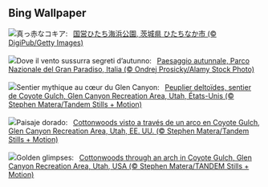 ## Bing Wallpaper
![](https://www.bing.com/th?id=OHR.KochiaJapan_JA-JP5196113182_UHD.jpg&w=1000)真っ赤なコキア:&nbsp;&ensp;[国営ひたち海浜公園, 茨城県 ひたちなか市 (© DigiPub/Getty Images)](https://www.bing.com/th?id=OHR.KochiaJapan_JA-JP5196113182_UHD.jpg)
<br><br/>
![](https://www.bing.com/th?id=OHR.ValleAostaGranParadiso_IT-IT5881740566_UHD.jpg&w=1000)Dove il vento sussurra segreti d’autunno:&nbsp;&ensp;[Paesaggio autunnale, Parco Nazionale del Gran Paradiso, Italia (© Ondrej Prosicky/Alamy Stock Photo)](https://www.bing.com/th?id=OHR.ValleAostaGranParadiso_IT-IT5881740566_UHD.jpg)
<br><br/>
![](https://www.bing.com/th?id=OHR.CoyoteGulch_FR-FR9860829479_UHD.jpg&w=1000)Sentier mythique au cœur du Glen Canyon:&nbsp;&ensp;[Peuplier deltoïdes, sentier de Coyote Gulch, Glen Canyon Recreation Area, Utah, États-Unis (© Stephen Matera/Tandem Stills + Motion)](https://www.bing.com/th?id=OHR.CoyoteGulch_FR-FR9860829479_UHD.jpg)
<br><br/>
![](https://www.bing.com/th?id=OHR.CoyoteGulch_ES-ES4387990059_UHD.jpg&w=1000)Paisaje dorado:&nbsp;&ensp;[Cottonwoods visto a través de un arco en Coyote Gulch, Glen Canyon Recreation Area, Utah, EE. UU. (© Stephen Matera/Tandem Stills + Motion)](https://www.bing.com/th?id=OHR.CoyoteGulch_ES-ES4387990059_UHD.jpg)
<br><br/>
![](https://www.bing.com/th?id=OHR.CoyoteGulch_EN-GB6471507229_UHD.jpg&w=1000)Golden glimpses:&nbsp;&ensp;[Cottonwoods through an arch in Coyote Gulch, Glen Canyon Recreation Area, Utah, USA (© Stephen Matera/TANDEM Stills + Motion)](https://www.bing.com/th?id=OHR.CoyoteGulch_EN-GB6471507229_UHD.jpg)
<br><br/>
